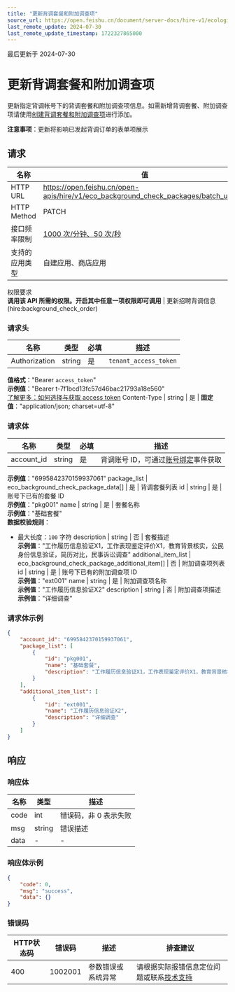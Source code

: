 ```yaml
---
title: "更新背调套餐和附加调查项"
source_url: https://open.feishu.cn/document/server-docs/hire-v1/ecological-docking/eco_background_check_package/batch_update
last_remote_update: 2024-07-30
last_remote_update_timestamp: 1722327865000
---
```

最后更新于 2024-07-30

# 更新背调套餐和附加调查项

更新指定背调帐号下的背调套餐和附加调查项信息。如需新增背调套餐、附加调查项请使用[创建背调套餐和附加调查项](https://open.feishu.cn/document/ukTMukTMukTM/uMzM1YjLzMTN24yMzUjN/hire-v1/eco_background_check_package/create)进行添加。

**注意事项**：更新将影响已发起背调订单的表单项展示

## 请求
名称 | 值
---|---
HTTP URL | https://open.feishu.cn/open-apis/hire/v1/eco_background_check_packages/batch_update
HTTP Method | PATCH
接口频率限制 | [1000 次/分钟、50 次/秒](https://open.feishu.cn/document/ukTMukTMukTM/uUzN04SN3QjL1cDN)
支持的应用类型 | 自建应用、商店应用
权限要求  
            **调用该 API 所需的权限。开启其中任意一项权限即可调用** | 更新招聘背调信息(hire:background_check_order)

### 请求头

名称 | 类型 | 必填 | 描述
--- | --- | --- | ---
Authorization | string | 是 | `tenant_access_token`  
**值格式**："Bearer `access_token`"  
**示例值**："Bearer t-7f1bcd13fc57d46bac21793a18e560"  
[了解更多：如何选择与获取 access token](https://open.feishu.cn/document/uAjLw4CM/ugTN1YjL4UTN24CO1UjN/trouble-shooting/how-to-choose-which-type-of-token-to-use)
Content-Type | string | 是 | **固定值**："application/json; charset=utf-8"

### 请求体

名称 | 类型 | 必填 | 描述
--- | --- | --- | ---
account_id | string | 是 | 背调账号 ID，可通过[账号绑定](https://open.feishu.cn/document/ukTMukTMukTM/uMzM1YjLzMTN24yMzUjN/hire-v1/eco_account/events/created)事件获取  
**示例值**："6995842370159937061"
package_list | eco_background_check_package_data\[\] | 是 | 背调套餐列表
id | string | 是 | 账号下已有的套餐 ID  
**示例值**："pkg001"
name | string | 是 | 套餐名称  
**示例值**："基础套餐"  
**数据校验规则**：  
- 最大长度：`100` 字符
description | string | 否 | 套餐描述  
**示例值**："工作履历信息验证X1，工作表现鉴定评价X1，教育背景核实，公民身份信息验证，简历对比，民事诉讼调查"
additional_item_list | eco_background_check_package_additional_item\[\] | 否 | 附加调查项列表
id | string | 是 | 账号下已有的附加调查项 ID  
**示例值**："ext001"
name | string | 是 | 附加调查项名称  
**示例值**："工作履历信息验证X2"
description | string | 否 | 附加调查项描述  
**示例值**："详细调查"

### 请求体示例
```json
{
    "account_id": "6995842370159937061",
    "package_list": [
        {
            "id": "pkg001",
            "name": "基础套餐",
            "description": "工作履历信息验证X1，工作表现鉴定评价X1，教育背景核实，公民身份信息验证，简历对比，民事诉讼调查"
        }
    ],
    "additional_item_list": [
        {
            "id": "ext001",
            "name": "工作履历信息验证X2",
            "description": "详细调查"
        }
    ]
}
```

## 响应

### 响应体

名称 | 类型 | 描述
--- | --- | ---
code | int | 错误码，非 0 表示失败
msg | string | 错误描述
data | \- | \-

### 响应体示例
```json
{
    "code": 0,
    "msg": "success",
    "data": {}
}
```

### 错误码

HTTP状态码 | 错误码 | 描述 | 排查建议
--- | --- | --- | ---
400 | 1002001 | 参数错误或系统异常 | 请根据实际报错信息定位问题或联系[技术支持](https://applink.feishu.cn/TLJpeNdW)
